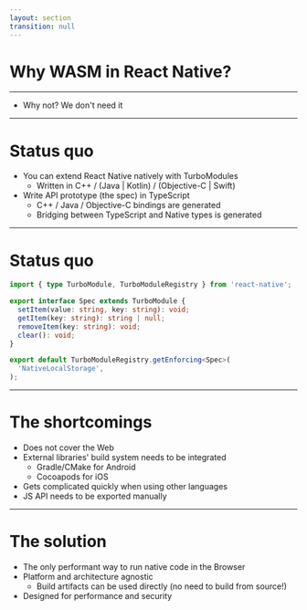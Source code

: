 ```yaml
---
layout: section
transition: null
---
```


# Why WASM in React Native?

<!--
(5 min)
- A future of universal apps and libraries:
  - Having a single target for native modules (across OS, architectures and web) is awesome.
  - Libraries with existing WASM targets.
- A good alternative to TurboModules: (existing library already targeting React Native)
  - Targeting a single architecture.
  - A generic ABI, not specific to the library.
-->

---

- Why not? We don't need it

---

# Status quo

<v-clicks>

- You can extend React Native natively with TurboModules
  - Written in C++ / (Java | Kotlin) / (Objective-C | Swift)
- Write API prototype (the spec) in TypeScript
  - C++ / Java / Objective-C bindings are generated
  - Bridging between TypeScript and Native types is generated

</v-clicks>

---

# Status quo

```typescript
import { type TurboModule, TurboModuleRegistry } from 'react-native';

export interface Spec extends TurboModule {
  setItem(value: string, key: string): void;
  getItem(key: string): string | null;
  removeItem(key: string): void;
  clear(): void;
}

export default TurboModuleRegistry.getEnforcing<Spec>(
  'NativeLocalStorage',
);
```

---

# The shortcomings

<v-clicks>

- Does not cover the Web
- External libraries' build system needs to be integrated
    - Gradle/CMake for Android
    - Cocoapods for iOS
- Gets complicated quickly when using other languages
- JS API needs to be exported manually

</v-clicks>

---

# The solution

<v-clicks>

- The only performant way to run native code in the Browser
- Platform and architecture agnostic
  - Build artifacts can be used directly (no need to build from source!)
- Designed for performance and security
</v-clicks>